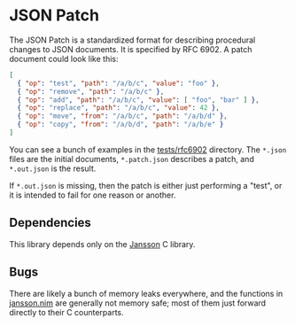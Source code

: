 # JSON Patch

The JSON Patch is a standardized format for describing procedural changes
to JSON documents. It is specified by RFC 6902. A patch document could look like this:

```json
[
  { "op": "test", "path": "/a/b/c", "value": "foo" },
  { "op": "remove", "path": "/a/b/c" },
  { "op": "add", "path": "/a/b/c", "value": [ "foo", "bar" ] },
  { "op": "replace", "path": "/a/b/c", "value": 42 },
  { "op": "move", "from": "/a/b/c", "path": "/a/b/d" },
  { "op": "copy", "from": "/a/b/d", "path": "/a/b/e" }
]
```

You can see a bunch of examples in the [tests/rfc6902](tests/rfc6902) directory.
The `*.json` files are the initial documents, `*.patch.json` describes a patch,
and `*.out.json` is the result.

If `*.out.json` is missing, then the patch is either just performing a "test",
or it is intended to fail for one reason or another.

## Dependencies

This library depends only on the [Jansson](https://github.com/akheron/jansson) C library.

## Bugs

There are likely a bunch of memory leaks everywhere, and the functions in [jansson.nim](src/jansson.nim)
are generally not memory safe; most of them just forward directly to their C counterparts.
